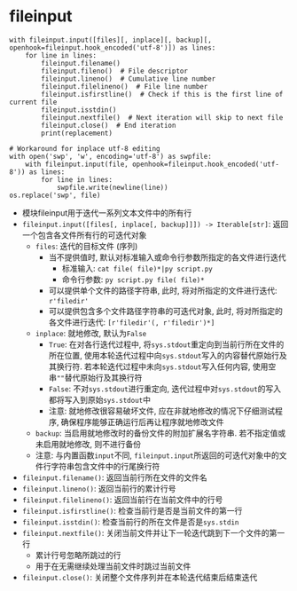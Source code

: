 # fileinput

```python3
with fileinput.input([files][, inplace][, backup][, openhook=fileinput.hook_encoded('utf-8')]) as lines:
    for line in lines:
        fileinput.filename()
        fileinput.fileno()  # File descriptor
        fileinput.lineno()  # Cumulative line number
        fileinput.filelineno()  # File line number
        fileinput.isfirstline()  # Check if this is the first line of current file
        fileinput.isstdin()
        fileinput.nextfile()  # Next iteration will skip to next file
        fileinput.close()  # End iteration
        print(replacement)

# Workaround for inplace utf-8 editing
with open('swp', 'w', encoding='utf-8') as swpfile:
    with fileinput.input(file, openhook=fileinput.hook_encoded('utf-8')) as lines:
        for line in lines:
            swpfile.write(newline(line))
os.replace('swp', file)
```

- 模块fileinput用于迭代一系列文本文件中的所有行
- `fileinput.input([files[, inplace[, backup]]]) -> Iterable[str]`: 返回一个包含各文件所有行的可迭代对象
    - `files`: 迭代的目标文件 (序列)
        - 当不提供值时, 默认对标准输入或命令行参数所指定的各文件进行迭代
            - 标准输入: `cat file( file)*|py script.py`
            - 命令行参数: `py script.py file( file)*`
        - 可以提供单个文件的路径字符串, 此时, 将对所指定的文件进行迭代: `r'filedir'`
        - 可以提供包含多个文件路径字符串的可迭代对象, 此时, 将对所指定的各文件进行迭代: `[r'filedir'(, r'filedir')*]`
    - `inplace`: 就地修改, 默认为`False`
        - `True`: 在对各行迭代过程中, 将`sys.stdout`重定向到当前行所在文件的所在位置, 使用本轮迭代过程中向`sys.stdout`写入的内容替代原始行及其换行符. 若本轮迭代过程中未向`sys.stdout`写入任何内容, 使用空串`""`替代原始行及其换行符
        - `False`: 不对`sys.stdout`进行重定向, 迭代过程中对`sys.stdout`的写入都将写入到原始`sys.stdout`中
        - 注意: 就地修改很容易破坏文件, 应在非就地修改的情况下仔细测试程序, 确保程序能够正确运行后再让程序就地修改文件
    - `backup`: 当启用就地修改时的备份文件的附加扩展名字符串. 若不指定值或未启用就地修改, 则不进行备份
    - 注意: 与内置函数`input`不同, `fileinput.input`所返回的可迭代对象中的文件行字符串包含文件中的行尾换行符
- `fileinput.filename()`: 返回当前行所在文件的文件名
- `fileinput.lineno()`: 返回当前行的累计行号
- `fileinput.filelineno()`: 返回当前行在当前文件中的行号
- `fileinput.isfirstline()`: 检查当前行是否是当前文件的第一行
- `fileinput.isstdin()`: 检查当前行的所在文件是否是`sys.stdin`
- `fileinput.nextfile()`: 关闭当前文件并让下一轮迭代跳到下一个文件的第一行
    - 累计行号忽略所跳过的行
    - 用于在无需继续处理当前文件时跳过当前文件
- `fileinput.close()`: 关闭整个文件序列并在本轮迭代结束后结束迭代
